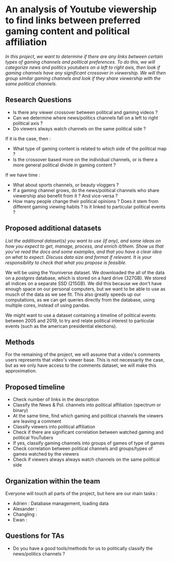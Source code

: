 ﻿# An analysis of Youtube viewership to find links between preferred gaming content and political affiliation

*In this project, we want to determine if there are any links between certain types of gaming channels and political preferences. To do this, we will categorize news and politics youtubers on a left to right axis, then look if gaming channels have any significant crossover in viewership. We will then group similar gaming channels and look if they share viewership with the same political channels.*
 
 ## Research Questions
 - Is there any viewer crossover between political and gaming videos ?
 - Can we determine where news/politics channels fall on a left to right political axis ?
 - Do viewers always watch channels on the same political side ?
 
 If it is the case, then : 
 - What type of gaming content is related to which side of the political map ?
 - Is the crossover based more on the individual channels, or is there a more general political divide in gaming content ?
 
 If we have time : 
 - What about sports channels, or beauty vloggers ?
 - If a gaming channel grows, do the news/political channels who share viewership also benefit from it ? And vice-versa ?
 - How many people change their political opinions ? Does it stem from different gaming viewing habits ? Is it linked to particular political events ?
 
 ## Proposed additional datasets
 *List the additional dataset(s) you want to use (if any), and some ideas on how you expect to get, manage, process, and enrich it/them. Show us that you’ve read the docs and some examples, and that you have a clear idea on what to expect. Discuss data size and format if relevant. It is your responsibility to check that what you propose is feasible.*
 
 We will be using the Youniverse dataset. We downloaded the all of the data on a *postgres* database, which is stored on a hard drive (327GB). We stored all indices on a separate SSD (215GB). We did this because we don't have enough space on our personal computers, but we want to be able to use as musch of the data as we see fit. This also greatly speeds up our computations, as we can get queries directly from the database, using multiple cores, instead of using pandas.
 
 We might want to use a dataset containing a timeline of political events between 2005 and 2019, to try and relate political interest to particular events (such as the american presidential elections).
 
 ## Methods
For the remaining of the project, we will assume that a video's comments users represents that video's viewer base. This is not necessarily the case, but as we only have access to the comments dataset, we will make this approximation.

 
 ## Proposed timeline
 - Check number of links in the description
 - Classify the News & Pol. channels into political affiliation (spectrum or binary)
 - At the same time, find which gaming and political channels the viewers are leaving a comment
 - Classify viewers into political affiliation
 - Check if there are significant correlation between watched gaming and political YouTubers
 - If yes, classify gaming channels into groups of games of type of games
 - Check correlation between political channels and groups/types of games watched by the viewers
 - Check if viewers always always watch channels on the same political side
 
 ## Organization within the team
 Everyone will touch all parts of the project, but here are our main tasks :
 - Adrien : Database management, loading data
 - Alexander : 
 - Changling : 
 - Ewan : 
 
 ## Questions for TAs
- Do you have a good tools/methods for us to politically classify the news/politics channels ?
